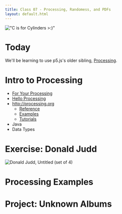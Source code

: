 ```yaml
---
title: Class 07 - Processing, Randomess, and PDFs
layout: default.html
---
```


!["C is for Cylinders >:)"](http://68.media.tumblr.com/34d7472d238fec0320d3cb5afd36621c/tumblr_olueahzsxj1r2geqjo1_500.gif)

# Today

We'll be learning to use p5.js's older sibling, [Processing](https://processing.org/).

# Intro to Processing

* [For Your Processing](http://fyprocessing.tumblr.com/)
* [Hello Processing](http://hello.processing.org/)
* http://processing.org
  * [Reference](https://processing.org/reference/)
  * [Examples](https://processing.org/examples/)
  * [Tutorials](https://processing.org/tutorials/)
* Java
* Data Types

# Exercise: Donald Judd

![Donald Judd, _Untitled (set of 4)_](/assets/07/donald_judd.jpg)

# Processing Examples

# Project: Unknown Albums


